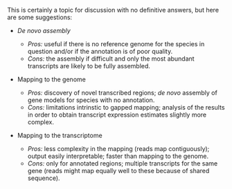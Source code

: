 This is certainly a topic for discussion with no definitive answers, but here are some suggestions:

* *De novo assembly*
  * *Pros:* useful if there is no reference genome for the species in question and/or if the annotation is of poor quality.
  * *Cons:* the assembly if difficult and only the most abundant transcripts are likely to be fully assembled.

* Mapping to the genome
  * *Pros:* discovery of novel transcribed regions; *de novo* assembly of gene models for species with no annotation.
  * *Cons:* limitations intrinstic to gapped mapping; analysis of the results in order to obtain transcript expression estimates slightly more complex.

* Mapping to the transcriptome
  * *Pros:* less complexity in the mapping (reads map contiguously); output easily interpretable; faster than mapping to the genome.
  * *Cons:* only for annotated regions; multiple transcripts for the same gene (reads might map equally well to these because of shared sequence).
